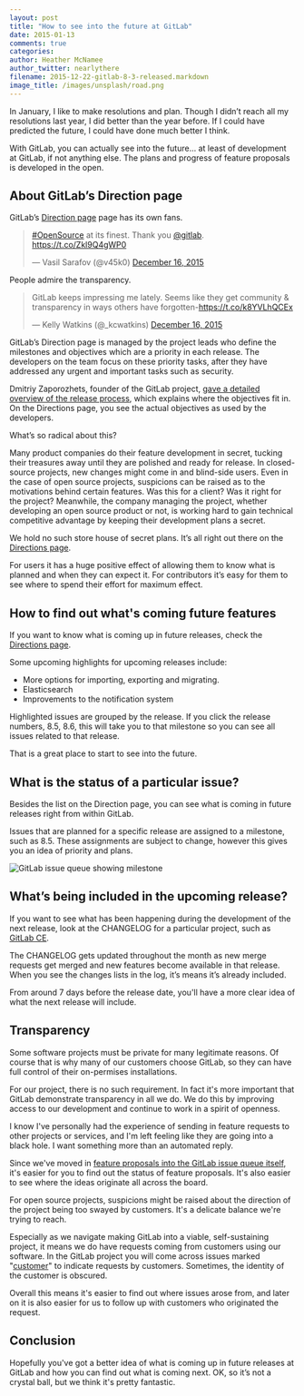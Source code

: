 ```yaml
---
layout: post
title: "How to see into the future at GitLab"
date: 2015-01-13
comments: true
categories: 
author: Heather McNamee
author_twitter: nearlythere
filename: 2015-12-22-gitlab-8-3-released.markdown
image_title: /images/unsplash/road.png
---
```


In January, I like to make resolutions and plan. Though I didn’t reach all my resolutions last year, I did better than the year before. If I could have predicted the future, I could have done much better I think. 

With GitLab, you can actually see into the future... at least of development at GitLab, if not anything else. The plans and progress of feature proposals is developed in the open.

<!-- more -->

## About GitLab’s Direction page 

GitLab’s [Direction page](https://about.gitlab.com/direction/) page has its own fans. 

<blockquote class="twitter-tweet" lang="en"><p lang="en" dir="ltr"><a href="https://twitter.com/hashtag/OpenSource?src=hash">#OpenSource</a> at its finest. Thank you <a href="https://twitter.com/gitlab">@gitlab</a>. &#10;<a href="https://t.co/Zkl9Q4gWP0">https://t.co/Zkl9Q4gWP0</a></p>&mdash; Vasil Sarafov (@v45k0) <a href="https://twitter.com/v45k0/status/677139532215689219">December 16, 2015</a></blockquote>
<script async src="//platform.twitter.com/widgets.js" charset="utf-8"></script>

People admire the transparency. 

<blockquote class="twitter-tweet" lang="en"><p lang="en" dir="ltr">GitLab keeps impressing me lately. Seems like they get community &amp; transparency in ways others have forgotten-<a href="https://t.co/k8YVLhQCEx">https://t.co/k8YVLhQCEx</a></p>&mdash; Kelly Watkins (@_kcwatkins) <a href="https://twitter.com/_kcwatkins/status/676917197709680640">December 16, 2015</a></blockquote>
<script async src="//platform.twitter.com/widgets.js" charset="utf-8"></script>

GitLab’s Direction page is managed by the project leads who define the milestones and objectives which are a priority in each release. The developers on the team focus on these priority tasks, after they have addressed any urgent and important tasks such as security. 

Dmitriy Zaporozhets, founder of the GitLab project, [gave a detailed overview of the release process](https://about.gitlab.com/2015/12/17/gitlab-release-process/), which explains where the objectives fit in. On the Directions page, you see the actual objectives as used by the developers. 

What’s so radical about this? 

Many product companies do their feature development in secret, tucking their treasures away until they are polished and ready for release. In closed-source projects, new changes might come in and blind-side users. Even in the case of open source projects, suspicions can be raised as to the motivations behind certain features. Was this for a client? Was it right for the project? Meanwhile, the company managing the project, whether developing an open source product or not, is working hard to gain technical competitive advantage by keeping their development plans a secret. 

We hold no such store house of secret plans. It’s all right out there on the [Directions page](https://about.gitlab.com/direction/).

For users it has a huge positive effect of allowing them to know what is planned and when they can expect it. For contributors it’s easy for them to see where to spend their effort for maximum effect. 

## How to find out what's coming future features

If you want to know what is coming up in future releases, check the [Directions page](https://about.gitlab.com/direction/). 

Some upcoming highlights for upcoming releases include:

- More options for importing, exporting and migrating. 
- Elasticsearch
- Improvements to the notification system

Highlighted issues are grouped by the release. If you click the release numbers, 8.5, 8.6, this will take you to that milestone so you can see all issues related to that release. 

That is a great place to start to see into the future.  


## What is the status of a particular issue?

Besides the list on the Direction page, you can see what is coming in future releases right from within GitLab.

Issues that are planned for a specific release are assigned to a milestone, such as 8.5. These assignments are subject to change, however this gives you an idea of priority and plans. 

![GitLab issue queue showing milestone](/images/blogimages/blog-future-releases.jpg)

## What’s being included in the upcoming release?

If you want to see what has been happening during the development of the next release, look at the CHANGELOG for a particular project, such as [GitLab CE](https://gitlab.com/gitlab-org/gitlab-ce/blob/master/CHANGELOG).

The CHANGELOG gets updated throughout the month as new merge requests get merged and new features become available in that release. When you see the changes lists in the log, it’s means it’s already included. 

From around 7 days before the release date, you'll have a more clear idea of what the next release will include. 

## Transparency

Some software projects must be private for many legitimate reasons. Of course that is why many of our customers choose GitLab, so they can have full control of their on-permises installations. 

For our project, there is no such requirement. In fact it's more important that GitLab demonstrate transparency in all we do. We do this by improving access to our development and continue to work in a spirit of openness.  

I know I've personally had the experience of sending in feature requests to other projects or services, and I'm left feeling like they are going into a black hole. I want something more than an automated reply. 

Since we've moved in [feature proposals into the GitLab issue queue itself](https://about.gitlab.com/2015/12/16/improving-open-development-for-everyone/), it's easier for you to find out the status of feature proposals. It's also easier to see where the ideas originate all across the board.

For open source projects, suspicions might be raised about the direction of the project being too swayed by customers. It's a delicate balance we're trying to reach. 

Especially as we navigate making GitLab into a viable, self-sustaining project, it means we do have requests coming from customers using our software. In the GitLab project you will come across issues marked "[customer](https://gitlab.com/gitlab-org/gitlab-ce/issues?label_name=customer)" to indicate requests by customers. Sometimes, the identity of the customer is obscured.

Overall this means it's easier to find out where issues arose from, and later on it is also easier for us to follow up with customers who originated the request. 

## Conclusion

Hopefully you've got a better idea of what is coming up in future releases at GitLab and how you can find out what is coming next. OK, so it’s not a crystal ball, but we think it's pretty fantastic. 


